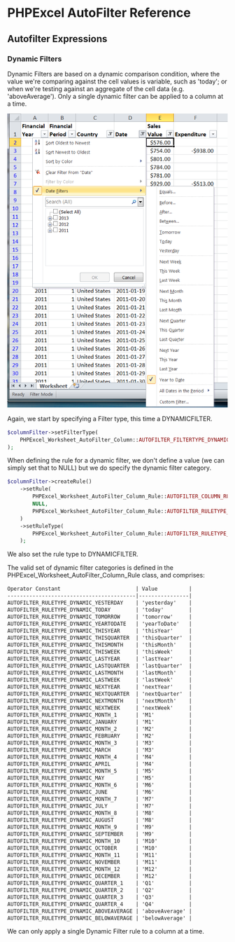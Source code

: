 # PHPExcel AutoFilter Reference 


## Autofilter Expressions

### Dynamic Filters

Dynamic Filters are based on a dynamic comparison condition, where the value we're comparing against the cell values is variable, such as 'today'; or when we're testing against an aggregate of the cell data (e.g. 'aboveAverage'). Only a single dynamic filter can be applied to a column at a time.

![04-04-dynamic-autofilter.png](./images/04-04-dynamic-autofilter.png "")

Again, we start by specifying a Filter type, this time a DYNAMICFILTER.

```php
$columnFilter->setFilterType(
    PHPExcel_Worksheet_AutoFilter_Column::AUTOFILTER_FILTERTYPE_DYNAMICFILTER
);
```

When defining the rule for a dynamic filter, we don't define a value (we can simply set that to NULL) but we do specify the dynamic filter category.

```php
$columnFilter->createRule()
    ->setRule(
        PHPExcel_Worksheet_AutoFilter_Column_Rule::AUTOFILTER_COLUMN_RULE_EQUAL,
        NULL,
        PHPExcel_Worksheet_AutoFilter_Column_Rule::AUTOFILTER_RULETYPE_DYNAMIC_YEARTODATE
    )
    ->setRuleType(
        PHPExcel_Worksheet_AutoFilter_Column_Rule::AUTOFILTER_RULETYPE_DYNAMICFILTER
    );
```

We also set the rule type to DYNAMICFILTER.

The valid set of dynamic filter categories is defined in the PHPExcel_Worksheet_AutoFilter_Column_Rule class, and comprises:

    Operator Constant                        | Value          |
    -----------------------------------------|----------------|
    AUTOFILTER_RULETYPE_DYNAMIC_YESTERDAY    | 'yesterday'    |
    AUTOFILTER_RULETYPE_DYNAMIC_TODAY        | 'today'        |
    AUTOFILTER_RULETYPE_DYNAMIC_TOMORROW     | 'tomorrow'     |
    AUTOFILTER_RULETYPE_DYNAMIC_YEARTODATE   | 'yearToDate'   |
    AUTOFILTER_RULETYPE_DYNAMIC_THISYEAR     | 'thisYear'     |
    AUTOFILTER_RULETYPE_DYNAMIC_THISQUARTER  | 'thisQuarter'  |
    AUTOFILTER_RULETYPE_DYNAMIC_THISMONTH    | 'thisMonth'    |
    AUTOFILTER_RULETYPE_DYNAMIC_THISWEEK     | 'thisWeek'     |
    AUTOFILTER_RULETYPE_DYNAMIC_LASTYEAR     | 'lastYear'     |
    AUTOFILTER_RULETYPE_DYNAMIC_LASTQUARTER  | 'lastQuarter'  |
    AUTOFILTER_RULETYPE_DYNAMIC_LASTMONTH    | 'lastMonth'    |
    AUTOFILTER_RULETYPE_DYNAMIC_LASTWEEK     | 'lastWeek'     |
    AUTOFILTER_RULETYPE_DYNAMIC_NEXTYEAR     | 'nextYear'     |
    AUTOFILTER_RULETYPE_DYNAMIC_NEXTQUARTER  | 'nextQuarter'  |
    AUTOFILTER_RULETYPE_DYNAMIC_NEXTMONTH    | 'nextMonth'    |
    AUTOFILTER_RULETYPE_DYNAMIC_NEXTWEEK     | 'nextWeek'     |
    AUTOFILTER_RULETYPE_DYNAMIC_MONTH_1      | 'M1'           |
    AUTOFILTER_RULETYPE_DYNAMIC_JANUARY      | 'M1'           |
    AUTOFILTER_RULETYPE_DYNAMIC_MONTH_2      | 'M2'           |
    AUTOFILTER_RULETYPE_DYNAMIC_FEBRUARY     | 'M2'           |
    AUTOFILTER_RULETYPE_DYNAMIC_MONTH_3      | 'M3'           |
    AUTOFILTER_RULETYPE_DYNAMIC_MARCH        | 'M3'           |
    AUTOFILTER_RULETYPE_DYNAMIC_MONTH_4      | 'M4'           |
    AUTOFILTER_RULETYPE_DYNAMIC_APRIL        | 'M4'           |
    AUTOFILTER_RULETYPE_DYNAMIC_MONTH_5      | 'M5'           |
    AUTOFILTER_RULETYPE_DYNAMIC_MAY          | 'M5'           |
    AUTOFILTER_RULETYPE_DYNAMIC_MONTH_6      | 'M6'           |
    AUTOFILTER_RULETYPE_DYNAMIC_JUNE         | 'M6'           |
    AUTOFILTER_RULETYPE_DYNAMIC_MONTH_7      | 'M7'           |
    AUTOFILTER_RULETYPE_DYNAMIC_JULY         | 'M7'           |
    AUTOFILTER_RULETYPE_DYNAMIC_MONTH_8      | 'M8'           |
    AUTOFILTER_RULETYPE_DYNAMIC_AUGUST       | 'M8'           |
    AUTOFILTER_RULETYPE_DYNAMIC_MONTH_9      | 'M9'           |
    AUTOFILTER_RULETYPE_DYNAMIC_SEPTEMBER    | 'M9'           |
    AUTOFILTER_RULETYPE_DYNAMIC_MONTH_10     | 'M10'          |
    AUTOFILTER_RULETYPE_DYNAMIC_OCTOBER      | 'M10'          |
    AUTOFILTER_RULETYPE_DYNAMIC_MONTH_11     | 'M11'          |
    AUTOFILTER_RULETYPE_DYNAMIC_NOVEMBER     | 'M11'          |
    AUTOFILTER_RULETYPE_DYNAMIC_MONTH_12     | 'M12'          |
    AUTOFILTER_RULETYPE_DYNAMIC_DECEMBER     | 'M12'          |
    AUTOFILTER_RULETYPE_DYNAMIC_QUARTER_1    | 'Q1'           |
    AUTOFILTER_RULETYPE_DYNAMIC_QUARTER_2    | 'Q2'           |
    AUTOFILTER_RULETYPE_DYNAMIC_QUARTER_3    | 'Q3'           |
    AUTOFILTER_RULETYPE_DYNAMIC_QUARTER_4    | 'Q4'           |
    AUTOFILTER_RULETYPE_DYNAMIC_ABOVEAVERAGE | 'aboveAverage' |
    AUTOFILTER_RULETYPE_DYNAMIC_BELOWAVERAGE | 'belowAverage' |

We can only apply a single Dynamic Filter rule to a column at a time.
